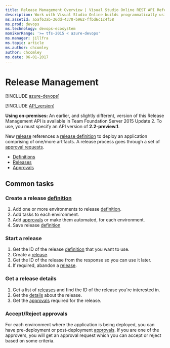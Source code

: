 ```yaml
---
title: Release Management Overview | Visual Studio Online REST API Reference
description: Work with Visual Studio Online builds programmatically using the REST APIs.
ms.assetid: a5af63ab-36dd-4370-b962-ffbd6c1c4f58
ms.prod: devops
ms.technology: devops-ecosystem
monikerRange: '>= tfs-2015 < azure-devops'
ms.manager: jillfra
ms.topic: article
ms.author: chcomley
author: chcomley
ms.date: 06-01-2017
---
```


# Release Management

[!INCLUDE [azure-devops](../_data/azure-devops-message.md)]

[!INCLUDE [API_version](../_data/version3-preview1.md)]

**Using on-premises:** An earlier, and slightly different, version of this Release Management API is available in Team Foundation Server 2015 Update 2. To use, you must specify an API version of **2.2-preview.1**.

New [release](./releases.md) references a [release definition](./definitions.md) to deploy an application comprising of one/more artifacts.
A release process goes through a set of [approval requests](./approvals.md).

* [Definitions](./definitions.md)
* [Releases](./releases.md)
* [Approvals](./approvals.md)

## Common tasks

### Create a release [definition](./definitions.md)

1. Add one or more environments to release [definition](./definitions.md).
2. Add tasks to each environment.
3. Add [approvals](./approvals.md) or make them automated, for each environment.
4. Save release [definition](./definitions.md)

### Start a release

1. Get the ID of the release [definition](./definitions.md) that you want to use.
3. Create a [release](./releases.md).
3. Get the ID of the release from the response so you can use it later.
4. If required, abandon a [release](./releases.md).

### Get a release details

1. Get a list of [releases](./releases.md) and find the ID of the release you're interested in.
2. Get the [details](./releases.md#getreleasedetails) about the release.
4. Get the [approvals](./approvals.md) required for the release.

### Accept/Reject approvals

For each environment where the application is being deployed, you can have pre-deployment or post-deployment [approvals](./approvals.md). If you are one of the approvers, you will get an approval request which you can accept or reject based on some criteria.